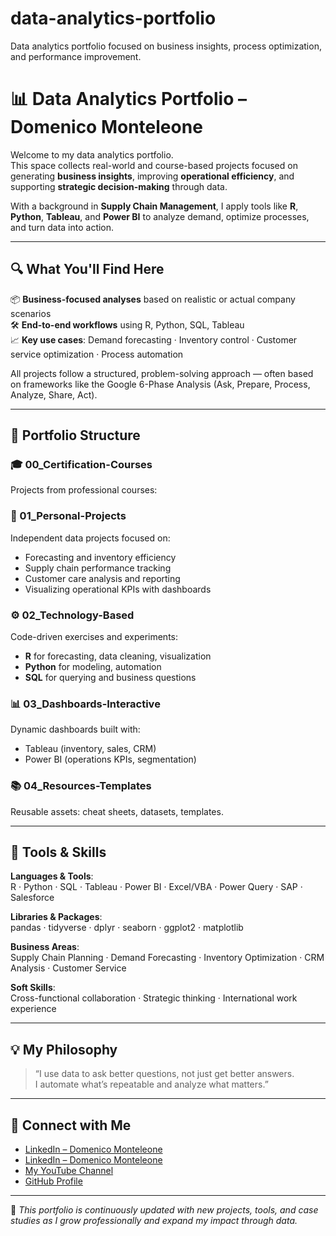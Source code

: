 # data-analytics-portfolio
Data analytics portfolio focused on business insights, process optimization, and performance improvement.

# 📊 Data Analytics Portfolio – Domenico Monteleone

Welcome to my data analytics portfolio.  
This space collects real-world and course-based projects focused on generating **business insights**, improving **operational efficiency**, and supporting **strategic decision-making** through data.

With a background in **Supply Chain Management**, I apply tools like **R**, **Python**, **Tableau**, and **Power BI** to analyze demand, optimize processes, and turn data into action.

---

## 🔍 What You'll Find Here

📦 **Business-focused analyses** based on realistic or actual company scenarios  
🛠️ **End-to-end workflows** using R, Python, SQL, Tableau  
📈 **Key use cases**: Demand forecasting · Inventory control · Customer service optimization · Process automation

All projects follow a structured, problem-solving approach — often based on frameworks like the Google 6-Phase Analysis (Ask, Prepare, Process, Analyze, Share, Act).

---

## 📁 Portfolio Structure

### 🎓 00_Certification-Courses  
Projects from professional courses:

### 🧠 01_Personal-Projects   
Independent data projects focused on:

- Forecasting and inventory efficiency  
- Supply chain performance tracking  
- Customer care analysis and reporting  
- Visualizing operational KPIs with dashboards

### ⚙️ 02_Technology-Based  
Code-driven exercises and experiments:
- **R** for forecasting, data cleaning, visualization  
- **Python** for modeling, automation  
- **SQL** for querying and business questions

### 📊 03_Dashboards-Interactive  
Dynamic dashboards built with:
- Tableau (inventory, sales, CRM)
- Power BI (operations KPIs, segmentation)

### 📚 04_Resources-Templates  
Reusable assets: cheat sheets, datasets, templates.

---

## 💼 Tools & Skills

**Languages & Tools**:  
R · Python · SQL · Tableau · Power BI · Excel/VBA · Power Query · SAP · Salesforce

**Libraries & Packages**:  
pandas · tidyverse · dplyr · seaborn · ggplot2 · matplotlib

**Business Areas**:  
Supply Chain Planning · Demand Forecasting · Inventory Optimization · CRM Analysis · Customer Service

**Soft Skills**:  
Cross-functional collaboration · Strategic thinking · International work experience

---

## 💡 My Philosophy

> “I use data to ask better questions, not just get better answers.  
> I automate what’s repeatable and analyze what matters.”

---

## 🔗 Connect with Me

- [LinkedIn – Domenico Monteleone](https://www.linkedin.com/in/domenico-monteleone/)
- [LinkedIn – Domenico Monteleone](https://domenicomonteleone.altervista.org/)
- [My YouTube Channel](https://www.youtube.com/@domenico.monteleone)
- [GitHub Profile](https://github.com/domenicomonteleone/)

---

📌 *This portfolio is continuously updated with new projects, tools, and case studies as I grow professionally and expand my impact through data.*
